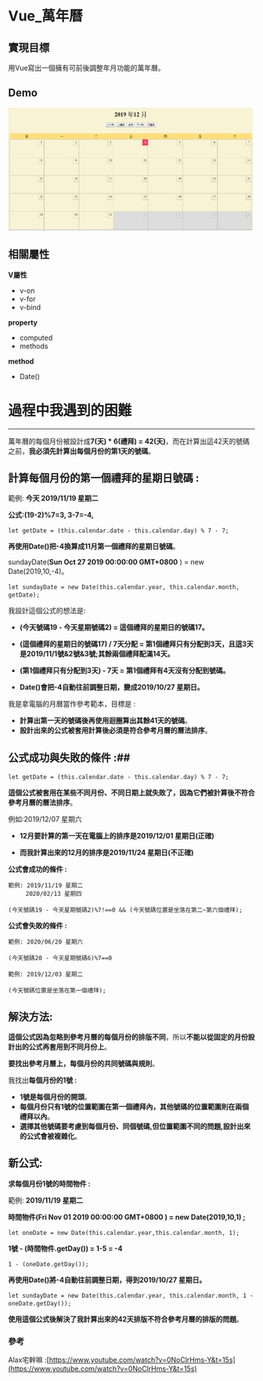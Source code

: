 #  Vue_萬年曆  #

##  **實現目標**  ##

用Vue寫出一個擁有可前後調整年月功能的萬年曆。
##  **Demo**  ##
<img src="img/vue-calendar-demo.png" width="500" height="250"/>

##  **相關屬性**     ##

**V屬性**

- v-on
- v-for
- v-bind

**property**

- computed
- methods

**method**

- Date() 


# 過程中我遇到的困難 #
----------
萬年曆的每個月份被設計成**7(天) * 6(禮拜) = 42(天)**，而在計算出這42天的號碼之前，**我必須先計算出每個月份的第1天的號碼**。

## 計算每個月份的第一個禮拜的星期日號碼 : ##

範例: **今天 2019/11/19 星期二**

**公式:(19-2)%7=3, 3-7=-4,**

    let getDate = (this.calendar.date - this.calendar.day) % 7 - 7;  

**再使用Date()把-4換算成11月第一個禮拜的星期日號碼**。

sundayDate(**Sun Oct 27 2019 00:00:00 GMT+0800** ) = new Date(2019,10,-4)。

    let sundayDate = new Date(this.calendar.year, this.calendar.month, getDate); 

我設計這個公式的想法是:

- **(今天號碼19 - 今天星期號碼2) = 這個禮拜的星期日的號碼17。**

- **(這個禮拜的星期日的號碼17) / 7天分配 = 第1個禮拜只有分配到3天，且這3天是2019/11/1號&2號&3號;其餘兩個禮拜配滿14天。**

- **(第1個禮拜只有分配到3天) - 7天 = 第1個禮拜有4天沒有分配到號碼。**

- **Date()會把-4自動往前調整日期，變成2019/10/27 星期日。**


我是拿電腦的月曆當作參考範本，目標是 :

- **計算出第一天的號碼後再使用迴圈算出其餘41天的號碼**。
- **設計出來的公式被套用計算後必須是符合參考月曆的曆法排序**。


## 公式成功與失敗的條件 :##


    let getDate = (this.calendar.date - this.calendar.day) % 7 - 7;  

**這個公式被套用在某些不同月份、不同日期上就失敗了，因為它們被計算後不符合參考月曆的曆法排序**。

例如:2019/12/07 星期六

- **12月要計算的第一天在電腦上的排序是2019/12/01 星期日(正確)**

- **而我計算出來的12月的排序是2019/11/24 星期日(不正確)**


**公式會成功的條件 :**

    
    範例: 2019/11/19 星期二
         2020/02/13 星期四

    (今天號碼19 - 今天星期號碼2)%7!==0 && (今天號碼位置是坐落在第二~第六個禮拜);

**公式會失敗的條件 :**
    
    範例: 2020/06/20 星期六
    
    (今天號碼20 - 今天星期號碼6)%7==0 
    
    範例: 2019/12/03 星期二

    (今天號碼位置是坐落在第一個禮拜);
  
## 解決方法: ##

**這個公式因為忽略到參考月曆的每個月份的排版不同**，所以**不能以從固定的月份設計出的公式再套用到不同月份上**。

**要找出參考月曆上，每個月份的共同號碼與規則**。

我找出**每個月份的1號 :** 

- **1號是每個月份的開頭**。
- **每個月份只有1號的位置範圍在第一個禮拜內，其他號碼的位置範圍則在兩個禮拜以內**。
- **選擇其他號碼要考慮到每個月份、同個號碼,但位置範圍不同的問題,設計出來的公式會被複雜化**。

## 新公式: ##

**求每個月份1號的時間物件 :**

   範例: **2019/11/19 星期二**

**時間物件(Fri Nov 01 2019 00:00:00 GMT+0800 ) = new Date(2019,10,1) ;** 
 
    let oneDate = new Date(this.calendar.year,this.calendar.month, 1);
 
**1號 - (時間物件.getDay()) = 1-5 = -4**

    1 - (oneDate.getDay());

**再使用Date()將-4自動往前調整日期，得到2019/10/27 星期日。**

    let sundayDate = new Date(this.calendar.year, this.calendar.month, 1 - oneDate.getDay());


**使用這個公式後解決了我計算出來的42天排版不符合參考月曆的排版的問題**。

### 參考 ###
Alax宅幹嘛 :[https://www.youtube.com/watch?v=0NoClrHms-Y&t=15s](https://www.youtube.com/watch?v=0NoClrHms-Y&t=15s) 